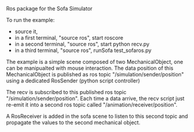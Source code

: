 Ros package for the Sofa Simulator

To run the example:
- source it,
- in a first terminal, "source ros", start roscore
- in a second terminal, "source ros", start python recv.py
- in a third terminal, "source ros", runSofa test_sofaros.py

The example is a simple scene composed of two MechanicalObject, one can be manipualted 
with mouse interaction. The data position of this MechanicalObject is published as ros topic "/simulation/sender/position" using a dedicated RosSender (python script controller)

The recv is subscribed to this published ros topic "/simulation/sender/position". Each time a data 
arrive, the recv script just re-emit it into a second ros topic called "/animation/receiver/position".

A RosReceiver is added in the sofa scene to listen to this second topic and propagate the values to 
the second mechanical object. 



